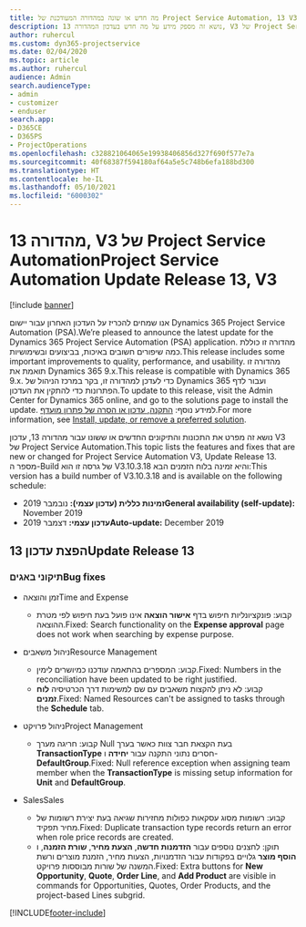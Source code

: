 ```yaml
---
title: מה חדש או שונה במהדורה המעודכנת של Project Service Automation, 13 V3
description: נושא זה מספק מידע על מה חדש בעדכון המהדורה 13, V3 של Project Service Automation.
author: ruhercul
ms.custom: dyn365-projectservice
ms.date: 02/04/2020
ms.topic: article
ms.author: ruhercul
audience: Admin
search.audienceType:
- admin
- customizer
- enduser
search.app:
- D365CE
- D365PS
- ProjectOperations
ms.openlocfilehash: c328821064065e19938406856d327f690f577e7a
ms.sourcegitcommit: 40f68387f594180af64a5e5c748b6efa188bd300
ms.translationtype: HT
ms.contentlocale: he-IL
ms.lasthandoff: 05/10/2021
ms.locfileid: "6000302"
---
```

# <a name="project-service-automation-update-release-13-v3"></a><span data-ttu-id="17f59-103">מהדורה 13, V3 של Project Service Automation</span><span class="sxs-lookup"><span data-stu-id="17f59-103">Project Service Automation Update Release 13, V3</span></span>

[!include [banner](../includes/psa-now-project-operations.md)]

<span data-ttu-id="17f59-104">אנו שמחים להכריז על העדכון האחרון עבור יישום Dynamics 365 Project Service Automation‏ (PSA).</span><span class="sxs-lookup"><span data-stu-id="17f59-104">We’re pleased to announce the latest update for the Dynamics 365 Project Service Automation (PSA) application.</span></span> <span data-ttu-id="17f59-105">מהדורה זו כוללת כמה שיפורים חשובים באיכות, בביצועים ובשימושיות.</span><span class="sxs-lookup"><span data-stu-id="17f59-105">This release includes some important improvements to quality, performance, and usability.</span></span> <span data-ttu-id="17f59-106">מהדורה זו תואמת את Dynamics 365 9.x.</span><span class="sxs-lookup"><span data-stu-id="17f59-106">This release is compatible with Dynamics 365 9.x.</span></span> <span data-ttu-id="17f59-107">כדי לעדכן למהדורה זו, בקר במרכז הניהול של Dynamics 365 ועבור לדף הפתרונות כדי להתקין את העדכון.</span><span class="sxs-lookup"><span data-stu-id="17f59-107">To update to this release, visit the Admin Center for Dynamics 365 online, and go to the solutions page to install the update.</span></span> <span data-ttu-id="17f59-108">למידע נוסף: [התקנה, עדכון או הסרה של פתרון מועדף](/power-platform/admin/install-remove-preferred-solution).</span><span class="sxs-lookup"><span data-stu-id="17f59-108">For more information, see [Install, update, or remove a preferred solution](/power-platform/admin/install-remove-preferred-solution).</span></span>

<span data-ttu-id="17f59-109">נושא זה מפרט את התכונות והתיקונים החדשים או ששונו עבור מהדורה 13, עדכון V3 של Project Service Automation.</span><span class="sxs-lookup"><span data-stu-id="17f59-109">This topic lists the features and fixes that are new or changed for Project Service Automation V3, Update Release 13.</span></span> <span data-ttu-id="17f59-110">מספר ה-Build של גרסה זו הוא V3.10.3.18 והיא זמינה בלוח הזמנים הבא:</span><span class="sxs-lookup"><span data-stu-id="17f59-110">This version has a build number of V3.10.3.18 and is available on the following schedule:</span></span>

- <span data-ttu-id="17f59-111">**זמינות כללית (עדכון עצמי):** נובמבר 2019</span><span class="sxs-lookup"><span data-stu-id="17f59-111">**General availability (self-update):** November 2019</span></span>
- <span data-ttu-id="17f59-112">**עדכון עצמי:** דצמבר 2019</span><span class="sxs-lookup"><span data-stu-id="17f59-112">**Auto-update:** December 2019</span></span>


## <a name="update-release-13"></a><span data-ttu-id="17f59-113">הפצת עדכון 13</span><span class="sxs-lookup"><span data-stu-id="17f59-113">Update Release 13</span></span> 

### <a name="bug-fixes"></a><span data-ttu-id="17f59-114">תיקוני באגים</span><span class="sxs-lookup"><span data-stu-id="17f59-114">Bug fixes</span></span>

- <span data-ttu-id="17f59-115">זמן והוצאה</span><span class="sxs-lookup"><span data-stu-id="17f59-115">Time and Expense</span></span>

     - <span data-ttu-id="17f59-116">קבוע: פונקציונליות חיפוש בדף **אישור הוצאה** אינו פועל בעת חיפוש לפי מטרת ההוצאה.</span><span class="sxs-lookup"><span data-stu-id="17f59-116">Fixed: Search functionality on the **Expense approval** page does not work when searching by expense purpose.</span></span>

- <span data-ttu-id="17f59-117">ניהול משאבים</span><span class="sxs-lookup"><span data-stu-id="17f59-117">Resource Management</span></span>

     - <span data-ttu-id="17f59-118">קבוע: המספרים בהתאמה עודכנו כמיושרים לימין.</span><span class="sxs-lookup"><span data-stu-id="17f59-118">Fixed: Numbers in the reconciliation have been updated to be right justified.</span></span>
     - <span data-ttu-id="17f59-119">קבוע: לא ניתן להקצות משאבים עם שם למשימות דרך הכרטיסיה **לוח זמנים**.</span><span class="sxs-lookup"><span data-stu-id="17f59-119">Fixed: Named Resources can't be assigned to tasks through the **Schedule** tab.</span></span>

- <span data-ttu-id="17f59-120">ניהול פרויקט</span><span class="sxs-lookup"><span data-stu-id="17f59-120">Project Management</span></span>

     - <span data-ttu-id="17f59-121">קבוע: חריגה מערך Null בעת הקצאת חבר צוות כאשר בערך **TransactionType‎** חסרים נתוני התקנה עבור **יחידה** ו- **DefaultGroup**.</span><span class="sxs-lookup"><span data-stu-id="17f59-121">Fixed: Null reference exception when assigning team member when the **TransactionType** is missing setup information for **Unit** and **DefaultGroup**.</span></span>

- <span data-ttu-id="17f59-122">Sales</span><span class="sxs-lookup"><span data-stu-id="17f59-122">Sales</span></span>

     - <span data-ttu-id="17f59-123">קבוע: רשומות מסוג עסקאות כפולות מחזירות שגיאה בעת יצירת רשומות של מחיר תפקיד.</span><span class="sxs-lookup"><span data-stu-id="17f59-123">Fixed: Duplicate transaction type records return an error when role price records are created.</span></span>
     - <span data-ttu-id="17f59-124">תוקן: לחצנים נוספים עבור **הזדמנות חדשה**, **הצעת מחיר**, **שורת הזמנה**, ו **הוסף מוצר** גלויים בפקודות עבור הזדמנויות, הצעות מחיר, הזמנת מוצרים ורשת המשנה של שורות מבוססות פרויקט.</span><span class="sxs-lookup"><span data-stu-id="17f59-124">Fixed: Extra buttons for **New Opportunity**, **Quote**, **Order Line**, and **Add Product** are visible in commands for Opportunities, Quotes, Order Products, and the project-based Lines subgrid.</span></span>




[!INCLUDE[footer-include](../includes/footer-banner.md)]